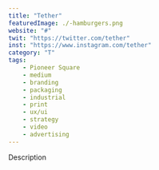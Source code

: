```yaml
---
title: "Tether"
featuredImage: ./-hamburgers.png
website: "#"
twit: "https://twitter.com/tether"
inst: "https://www.instagram.com/tether"
category: "T"
tags:
    - Pioneer Square
    - medium
    - branding
    - packaging
    - industrial
    - print
    - ux/ui
    - strategy
    - video
    - advertising
---
```


Description
